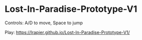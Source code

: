 # Lost-In-Paradise-Prototype-V1

Controls: A/D to move, Space to jump

Play: https://lrapier.github.io/Lost-In-Paradise-Prototype-V1/
